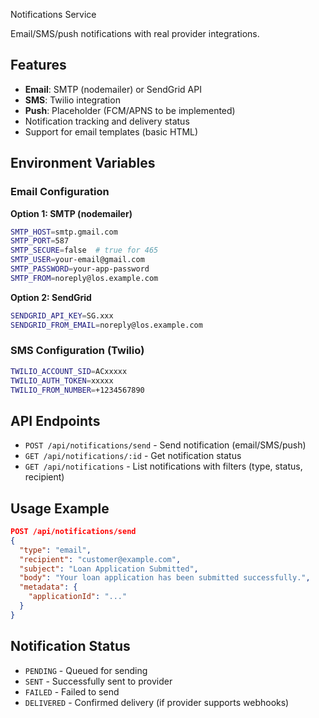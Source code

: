 Notifications Service

Email/SMS/push notifications with real provider integrations.

## Features

- **Email**: SMTP (nodemailer) or SendGrid API
- **SMS**: Twilio integration
- **Push**: Placeholder (FCM/APNS to be implemented)
- Notification tracking and delivery status
- Support for email templates (basic HTML)

## Environment Variables

### Email Configuration

**Option 1: SMTP (nodemailer)**
```bash
SMTP_HOST=smtp.gmail.com
SMTP_PORT=587
SMTP_SECURE=false  # true for 465
SMTP_USER=your-email@gmail.com
SMTP_PASSWORD=your-app-password
SMTP_FROM=noreply@los.example.com
```

**Option 2: SendGrid**
```bash
SENDGRID_API_KEY=SG.xxx
SENDGRID_FROM_EMAIL=noreply@los.example.com
```

### SMS Configuration (Twilio)
```bash
TWILIO_ACCOUNT_SID=ACxxxxx
TWILIO_AUTH_TOKEN=xxxxx
TWILIO_FROM_NUMBER=+1234567890
```

## API Endpoints

- `POST /api/notifications/send` - Send notification (email/SMS/push)
- `GET /api/notifications/:id` - Get notification status
- `GET /api/notifications` - List notifications with filters (type, status, recipient)

## Usage Example

```json
POST /api/notifications/send
{
  "type": "email",
  "recipient": "customer@example.com",
  "subject": "Loan Application Submitted",
  "body": "Your loan application has been submitted successfully.",
  "metadata": {
    "applicationId": "..."
  }
}
```

## Notification Status

- `PENDING` - Queued for sending
- `SENT` - Successfully sent to provider
- `FAILED` - Failed to send
- `DELIVERED` - Confirmed delivery (if provider supports webhooks)
